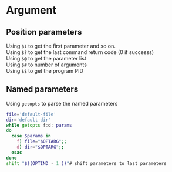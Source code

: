 # Argument

## Position parameters

Using `$1` to get the first parameter and so on.  
Using `$?` to get the last command return code (0 if successs)  
Using `$@` to get the parameter list  
Using `$#` to number of arguments   
Using `$$` to get the program PID

## Named parameters

Using `getopts` to parse the named parameters

```sh
file='default-file'
dir='default-dir'
while getopts f:d: params
do
  case $params in
    f) file="$OPTARG";;
    d) dir="$OPTARG";; 
  esac
done
shift "$((OPTIND - 1 ))"# shift parameters to last parameters
```
